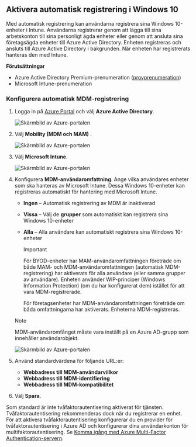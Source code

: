 ## <a name="enable-windows-10-automatic-enrollment"></a>Aktivera automatisk registrering i Windows 10

Med automatisk registrering kan användarna registrera sina Windows 10-enheter i Intune. Användarna registrerar genom att lägga till sina arbetskonton till sina personligt ägda enheter eller genom att ansluta sina företagsägda enheter till Azure Active Directory. Enheten registreras och ansluts till Azure Active Directory i bakgrunden. När enheten har registrerats hanteras den med Intune.

**Förutsättningar**

- Azure Active Directory Premium-prenumeration ([provprenumeration](https://go.microsoft.com/fwlink/?LinkID=816845))
- Microsoft Intune-prenumeration

### <a name="configure-automatic-mdm-enrollment"></a>Konfigurera automatisk MDM-registrering

1. Logga in på [Azure Portal](https://portal.azure.com) och välj **Azure Active Directory**.

   ![Skärmbild av Azure-portalen](../enrollment/media/windows-enroll/auto-enroll-azure-main.png)

2. Välj **Mobility (MDM och MAM)** .

   ![Skärmbild av Azure-portalen](../enrollment/media/windows-enroll/auto-enroll-mdm.png)

3. Välj **Microsoft Intune**.

   ![Skärmbild av Azure-portalen](../enrollment/media/windows-enroll/auto-enroll-intune.png)

4. Konfigurera **MDM-användaromfattning**. Ange vilka användares enheter som ska hanteras av Microsoft Intune. Dessa Windows 10-enheter kan registreras automatiskt för hantering med Microsoft Intune.

   - **Ingen** – Automatisk registrering av MDM är inaktiverad
   - **Vissa** – Välj de **grupper** som automatiskt kan registrera sina Windows 10-enheter
   - **Alla** – Alla användare kan automatiskt registrera sina Windows 10-enheter

      > [!IMPORTANT]
      > För BYOD-enheter har MAM-användaromfattningen företräde om både MAM- och MDM-användaromfattningen (automatisk MDM-registrering) har aktiverats för alla användare (eller samma grupper av användare). Enheten använder WIP-principer (Windows Information Protection) (om du har konfigurerat dem) istället för att vara MDM-registrerade.
      >
      > För företagsenheter har MDM-användaromfattningen företräde om båda omfattningarna har aktiverats. Enheterna MDM-registreras.

   > [!NOTE]
   > MDM-användaromfånget måste vara inställt på en Azure AD-grupp som innehåller användarobjekt.

   ![Skärmbild av Azure-portalen](../enrollment/media/windows-enroll/auto-enroll-scope.png)

5. Använd standardvärdena för följande URL:er:
    - **Webbadress till MDM-användarvillkor**
    - **Webbadress till MDM-identifiering**
    - **Webbadress till MDM-kompatibilitet**

6. Välj **Spara**.

Som standard är inte tvåfaktorautentisering aktiverat för tjänsten. Tvåfaktorautentisering rekommenderas dock när du registrerar en enhet. För att aktivera tvåfaktorautentisering konfigurerar du en provider för tvåfaktorautentisering i Azure AD och konfigurerar dina användarkonton för multifaktorautentisering. Se [Komma igång med Azure Multi-Factor Authentication-servern](https://docs.microsoft.com/azure/multi-factor-authentication/multi-factor-authentication-get-started-cloud).
